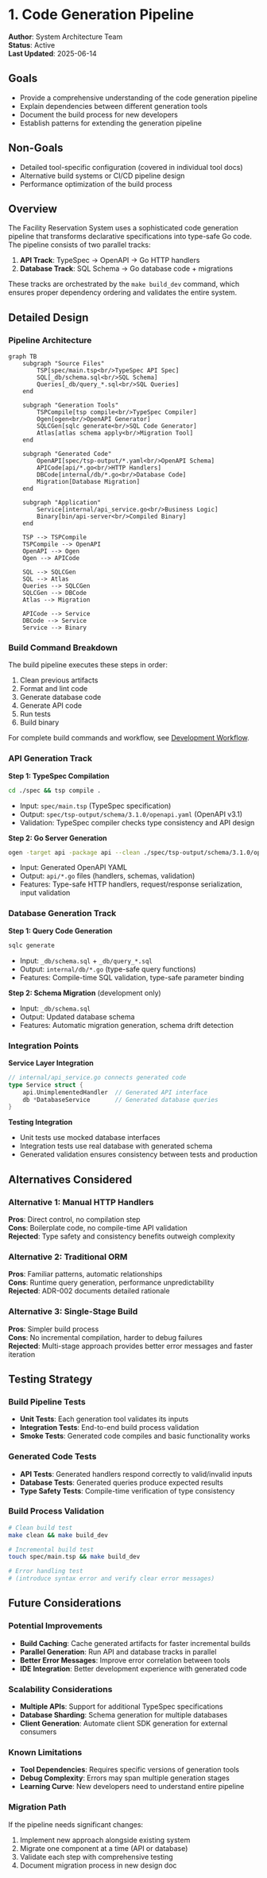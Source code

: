 # 1. Code Generation Pipeline

**Author**: System Architecture Team  
**Status**: Active  
**Last Updated**: 2025-06-14

## Goals

- Provide a comprehensive understanding of the code generation pipeline
- Explain dependencies between different generation tools
- Document the build process for new developers
- Establish patterns for extending the generation pipeline

## Non-Goals

- Detailed tool-specific configuration (covered in individual tool docs)
- Alternative build systems or CI/CD pipeline design
- Performance optimization of the build process

## Overview

The Facility Reservation System uses a sophisticated code generation pipeline that transforms declarative specifications into type-safe Go code. The pipeline consists of two parallel tracks:

1. **API Track**: TypeSpec → OpenAPI → Go HTTP handlers
2. **Database Track**: SQL Schema → Go database code + migrations

These tracks are orchestrated by the `make build_dev` command, which ensures proper dependency ordering and validates the entire system.

## Detailed Design

### Pipeline Architecture

```mermaid
graph TB
    subgraph "Source Files"
        TSP[spec/main.tsp<br/>TypeSpec API Spec]
        SQL[_db/schema.sql<br/>SQL Schema]
        Queries[_db/query_*.sql<br/>SQL Queries]
    end
    
    subgraph "Generation Tools"
        TSPCompile[tsp compile<br/>TypeSpec Compiler]
        Ogen[ogen<br/>OpenAPI Generator]
        SQLCGen[sqlc generate<br/>SQL Code Generator]
        Atlas[atlas schema apply<br/>Migration Tool]
    end
    
    subgraph "Generated Code"
        OpenAPI[spec/tsp-output/*.yaml<br/>OpenAPI Schema]
        APICode[api/*.go<br/>HTTP Handlers]
        DBCode[internal/db/*.go<br/>Database Code]
        Migration[Database Migration]
    end
    
    subgraph "Application"
        Service[internal/api_service.go<br/>Business Logic]
        Binary[bin/api-server<br/>Compiled Binary]
    end
    
    TSP --> TSPCompile
    TSPCompile --> OpenAPI
    OpenAPI --> Ogen
    Ogen --> APICode
    
    SQL --> SQLCGen
    SQL --> Atlas
    Queries --> SQLCGen
    SQLCGen --> DBCode
    Atlas --> Migration
    
    APICode --> Service
    DBCode --> Service
    Service --> Binary
```

### Build Command Breakdown

The build pipeline executes these steps in order:
1. Clean previous artifacts
2. Format and lint code  
3. Generate database code
4. Generate API code
5. Run tests
6. Build binary

For complete build commands and workflow, see [Development Workflow](003-development-workflow.md).

### API Generation Track

**Step 1: TypeSpec Compilation**
```bash
cd ./spec && tsp compile .
```
- Input: `spec/main.tsp` (TypeSpec specification)
- Output: `spec/tsp-output/schema/3.1.0/openapi.yaml` (OpenAPI v3.1)
- Validation: TypeSpec compiler checks type consistency and API design

**Step 2: Go Server Generation**
```bash
ogen -target api -package api --clean ./spec/tsp-output/schema/3.1.0/openapi.yaml
```
- Input: Generated OpenAPI YAML
- Output: `api/*.go` files (handlers, schemas, validation)
- Features: Type-safe HTTP handlers, request/response serialization, input validation

### Database Generation Track

**Step 1: Query Code Generation**
```bash
sqlc generate
```
- Input: `_db/schema.sql` + `_db/query_*.sql`
- Output: `internal/db/*.go` (type-safe query functions)
- Features: Compile-time SQL validation, type-safe parameter binding

**Step 2: Schema Migration** (development only)
- Input: `_db/schema.sql`
- Output: Updated database schema
- Features: Automatic migration generation, schema drift detection

### Integration Points

**Service Layer Integration**
```go
// internal/api_service.go connects generated code
type Service struct {
    api.UnimplementedHandler  // Generated API interface
    db *DatabaseService       // Generated database queries
}
```

**Testing Integration**
- Unit tests use mocked database interfaces
- Integration tests use real database with generated schema
- Generated validation ensures consistency between tests and production

## Alternatives Considered

### Alternative 1: Manual HTTP Handlers
**Pros**: Direct control, no compilation step  
**Cons**: Boilerplate code, no compile-time API validation  
**Rejected**: Type safety and consistency benefits outweigh complexity

### Alternative 2: Traditional ORM
**Pros**: Familiar patterns, automatic relationships  
**Cons**: Runtime query generation, performance unpredictability  
**Rejected**: ADR-002 documents detailed rationale

### Alternative 3: Single-Stage Build
**Pros**: Simpler build process  
**Cons**: No incremental compilation, harder to debug failures  
**Rejected**: Multi-stage approach provides better error messages and faster iteration

## Testing Strategy

### Build Pipeline Tests
- **Unit Tests**: Each generation tool validates its inputs
- **Integration Tests**: End-to-end build process validation
- **Smoke Tests**: Generated code compiles and basic functionality works

### Generated Code Tests
- **API Tests**: Generated handlers respond correctly to valid/invalid inputs
- **Database Tests**: Generated queries produce expected results
- **Type Safety Tests**: Compile-time verification of type consistency

### Build Process Validation
```bash
# Clean build test
make clean && make build_dev

# Incremental build test
touch spec/main.tsp && make build_dev

# Error handling test
# (introduce syntax error and verify clear error messages)
```

## Future Considerations

### Potential Improvements
- **Build Caching**: Cache generated artifacts for faster incremental builds
- **Parallel Generation**: Run API and database tracks in parallel
- **Better Error Messages**: Improve error correlation between tools
- **IDE Integration**: Better development experience with generated code

### Scalability Considerations
- **Multiple APIs**: Support for additional TypeSpec specifications
- **Database Sharding**: Schema generation for multiple databases
- **Client Generation**: Automate client SDK generation for external consumers

### Known Limitations
- **Tool Dependencies**: Requires specific versions of generation tools
- **Debug Complexity**: Errors may span multiple generation stages
- **Learning Curve**: New developers need to understand entire pipeline

### Migration Path
If the pipeline needs significant changes:
1. Implement new approach alongside existing system
2. Migrate one component at a time (API or database)
3. Validate each step with comprehensive testing
4. Document migration process in new design doc